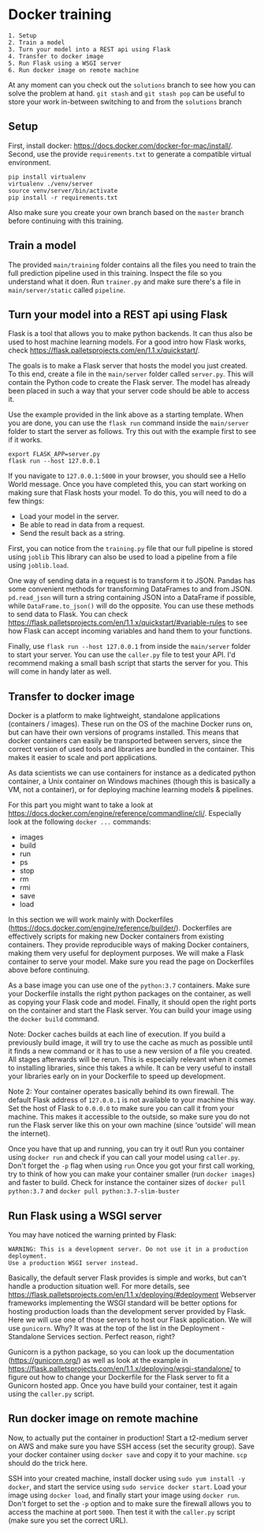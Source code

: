 # Docker training

    1. Setup
    2. Train a model
    3. Turn your model into a REST api using Flask
    4. Transfer to docker image
    5. Run Flask using a WSGI server
    6. Run docker image on remote machine
    
At any moment can you check out the `solutions` branch to see how you can solve the problem at hand.
`git stash` and `git stash pop` can be useful to store your work in-between switching to and from the `solutions` branch


## Setup
First, install docker: https://docs.docker.com/docker-for-mac/install/.
Second, use the provide `requirements.txt` to generate a compatible virtual environment.
```
pip install virtualenv
virtualenv ./venv/server
source venv/server/bin/activate
pip install -r requirements.txt
```

Also make sure you create your own branch based on the `master` branch before continuing with
this training.

## Train a model

The provided `main/training` folder contains all the files you need to train the full prediction
pipeline used in this training. Inspect the file so you understand what it doen. Run `trainer.py` and make sure there's a file in 
`main/server/static` called `pipeline`. 

## Turn your model into a REST api using Flask
Flask is a tool that allows you to make python backends. It can thus also be used to host machine learning models.
For a good intro how Flask works, check https://flask.palletsprojects.com/en/1.1.x/quickstart/.

The goals is to make a Flask server that hosts the model you just created. To this end, create
a file in the `main/server` folder called `server.py`. This will contain the Python code to
create the Flask server. The model has already been placed in such a way that your server code
should be able to access it.

Use the example provided in the link above as a starting template. 
When you are done, you can use the `flask run` command inside the `main/server` folder to
start the server as follows. Try this out with the example first to see if it works.
```
export FLASK_APP=server.py
flask run --host 127.0.0.1
```

If you navigate to `127.0.0.1:5000` in your browser, you should see a Hello World message. 
Once you have completed this, you can start working on making sure that Flask hosts your model.
To do this, you will need to do a few things:

- Load your model in the server.
- Be able to read in data from a request.
- Send the result back as a string.

First, you can notice from the `training.py` file that our full pipeline is stored using `joblib`
This library can also be used to load a pipeline from a file using `joblib.load`.

One way of sending data in a request is to transform it to JSON. Pandas has some convenient methods
for transforming DataFrames to and from JSON. `pd.read_json` will turn a string containing JSON into
a DataFrame if possible, while `DataFrame.to_json()` will do the opposite. You can use these methods
to send data to Flask. You can check https://flask.palletsprojects.com/en/1.1.x/quickstart/#variable-rules
to see how Flask can accept incoming variables and hand them to your functions.

Finally, use `flask run --host 127.0.0.1` from inside the `main/server` folder to start your server.
You can use the `caller.py` file to test your API. I'd recommend making a small bash script that
starts the server for you. This will come in handy later as well.

## Transfer to docker image
Docker is a platform to make lightweight, standalone applications (containers / images). These run on the 
OS of the machine Docker runs on, but can have their own versions of programs installed.
This means that docker containers can easily be transported between servers, since the correct
version of used tools and libraries are bundled in the container. This makes it easier
to scale and port applications. 
 
As data scientists we can use containers for instance as a dedicated python container,
 a Unix container on Windows machines (though this is basically a VM, not a container),
 or for deploying machine learning models & pipelines.

For this part you might want to take a look at https://docs.docker.com/engine/reference/commandline/cli/.
Especially look at the following `docker ...` commands:
- images
- build
- run
- ps
- stop
- rm
- rmi
- save
- load

In this section we will work mainly with Dockerfiles (https://docs.docker.com/engine/reference/builder/).
Dockerfiles are effectively scripts for making new Docker containers from existing containers.
They provide reproducible ways of making Docker containers, making them very useful for
deployment purposes. We will make a Flask container to serve your model. Make sure you read the
page on Dockerfiles above before continuing.

As a base image you can use one of the `python:3.7` containers. Make sure your Dockerfile
installs the right python packages on the container, as well as copying your Flask code and model.
Finally, it should open the right ports on the container and start the Flask server. You
can build your image using the `docker build` command.

Note: Docker caches builds at each line of execution. If you build a previously build image,
it will try to use the cache as much as possible until it finds a new command or it has
to use a new version of a file you created. All stages afterwards will be rerun. This is
especially relevant when it comes to installing libraries, since this takes a while. It can
be very useful to install your libraries early on in your Dockerfile to speed up development. 

Note 2: Your container operates basically behind its own firewall. The default Flask address of 
`127.0.0.1` is not available to your machine this way. Set the host of Flask to `0.0.0.0` to
make sure you can call it from your machine. This makes it accessible to the outside, so make sure you do not
run the Flask server like this on your own machine (since 'outside' will mean the internet).

Once you have that up and running, you can try it out! Run you container using `docker run`
and check if you can call your model using `caller.py`. Don't forget the `-p` flag when using `run`
Once you got your first call working, try to think of how you can make your container smaller
(run `docker images`) and faster to build. Check for instance the container sizes of
`docker pull python:3.7` and `docker pull python:3.7-slim-buster`

## Run Flask using a WSGI server
You may have noticed the warning printed by Flask:
```
WARNING: This is a development server. Do not use it in a production deployment.
Use a production WSGI server instead.
```
Basically, the default server Flask provides is simple and works, but can't handle a production
situation well. For more details, see https://flask.palletsprojects.com/en/1.1.x/deploying/#deployment
Webserver frameworks implementing the WSGI standard will be better options for hosting
production loads than the development server provided by Flask. Here we will use one of
those servers to host our Flask application. We will use `gunicorn`. Why? It was at the 
top of the list in the Deployment - Standalone Services section. Perfect reason, right?

Gunicorn is a python package, so you can look up the documentation (https://gunicorn.org/) as well as
look at the example in https://flask.palletsprojects.com/en/1.1.x/deploying/wsgi-standalone/
to figure out how to change your Dockerfile for the Flask server to fit a Gunicorn hosted
app. Once you have build your container, test it again using the `caller.py` script.

## Run docker image on remote machine
Now, to actually put the container in production! Start a t2-medium server on AWS and make
sure you have SSH access (set the security group). Save your docker container using
`docker save` and copy it to your machine. `scp` should do the trick here.

SSH into your created machine, install docker using `sudo yum install -y docker`, and start the
service using `sudo service docker start`. Load your image using `docker load`, and finally
start your image using `docker run`. Don't forget to set the `-p` option and to make sure
the firewall allows you to access the machine at port `5000`. Then test it with the `caller.py`
script (make sure you set the correct URL).
